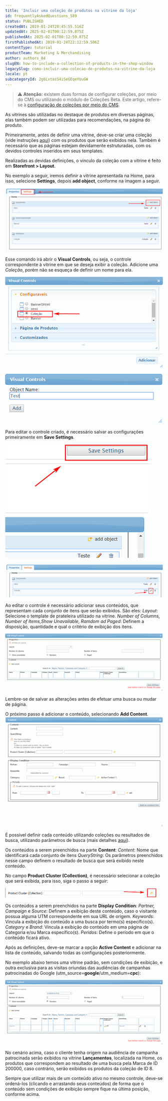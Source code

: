 ```yaml
---
title: 'Incluir uma coleção de produtos na vitrine da loja'
id: frequentlyAskedQuestions_589
status: PUBLISHED
createdAt: 2019-01-24T20:45:55.516Z
updatedAt: 2025-02-01T00:12:59.875Z
publishedAt: 2025-02-01T00:12:59.875Z
firstPublishedAt: 2019-01-24T22:12:59.506Z
contentType: tutorial
productTeam: Marketing & Merchandising
author: authors_84
slugEN: how-to-include-a-collection-of-products-in-the-shop-window
legacySlug: como-incluir-uma-colecao-de-produtos-na-vitrine-da-loja
locale: pt
subcategoryId: 2g6LxtasS4iSeGEqeYUuGW
---
```


> ⚠️ **Atenção:** existem duas formas de configurar coleções, por meio do CMS ou utilizando o módulo de Coleções Beta. Este artigo, refere-se à <a href = "/pt/tutorial/cadastro-de-colecoes-cms--2YBy6P6X0NFRpkD2ZBxF6L">configuração de coleções por meio do CMS</a>.

As vitrines são utilizadas no destaque de produtos em diversas páginas, elas também podem ser utilizadas para recomendações, na página do produto.

Primeiramente, antes de definir uma vitrine, deve-se criar uma coleção (vide instruções [aqui](/pt/tutorial/criando-colecao-de-produtos "aqui")) com os produtos que serão exibidos nela. Também é necessário que as páginas estejam devidamente estruturadas, com os devidos controles inseridos em seus templates.

Realizadas as devidas definições, o vínculo da coleção com a vitrine é feito em **Storefront > Layout**.

No exemplo a seguir, iremos definir a vitrine apresentada na Home, para isso, selecione **Settings**, depois **add object**, conforme na imagem a seguir.

![coleção2](https://raw.githubusercontent.com/vtexdocs/help-center-content/refs/heads/main/docs/pt/tutorials/storefront/layout/como-incluir-uma-colecao-de-produtos-na-vitrine-da-loja_1.png)

Esse comando irá abrir o **Visual Controls**, ou seja, o controle correspondente à vitrine em que se deseja exibir a coleção. Adicione uma _Coleção_, porém não se esqueça de definir um nome para ela.

![coleção3](https://raw.githubusercontent.com/vtexdocs/help-center-content/refs/heads/main/docs/pt/tutorials/storefront/layout/como-incluir-uma-colecao-de-produtos-na-vitrine-da-loja_2.png) 

![coleção4](https://raw.githubusercontent.com/vtexdocs/help-center-content/refs/heads/main/docs/pt/tutorials/storefront/layout/como-incluir-uma-colecao-de-produtos-na-vitrine-da-loja_3.png)

Para editar o controle criado, é necessário salvar as configurações primeiramente em **Save Settings**.

![coleção5](https://raw.githubusercontent.com/vtexdocs/help-center-content/refs/heads/main/docs/pt/tutorials/storefront/layout/como-incluir-uma-colecao-de-produtos-na-vitrine-da-loja_4.png)

![coleção6](https://raw.githubusercontent.com/vtexdocs/help-center-content/refs/heads/main/docs/pt/tutorials/storefront/layout/como-incluir-uma-colecao-de-produtos-na-vitrine-da-loja_5.png)

Ao editar o controle é necessário adicionar seus conteúdos, que representam cada conjunto de itens que serão exibidos.
São eles:
_Layout_: Selecione o template de prateleira utilizado na vitrine.
_Number of Columns, Number of Items,Show Unavailable, Ramdom ad Paged_: Definem a disposição, quantidade e qual o critério de exibição dos itens.

![coleção7](https://raw.githubusercontent.com/vtexdocs/help-center-content/refs/heads/main/docs/pt/tutorials/storefront/layout/como-incluir-uma-colecao-de-produtos-na-vitrine-da-loja_6.png)

Lembre-se de salvar as alterações antes de efetuar uma busca ou mudar de página.

O próximo passo é adicionar o conteúdo, selecionando **Add Content**.
![coleção8](https://raw.githubusercontent.com/vtexdocs/help-center-content/refs/heads/main/docs/pt/tutorials/storefront/layout/como-incluir-uma-colecao-de-produtos-na-vitrine-da-loja_7.png)

É possível definir cada conteúdo utilizando coleções ou resultados de busca, utilizando parâmetros de busca (mais detalhes [aqui](/pt/tutorial/como-funciona-a-busca-da-vtex--tutorials_542)).

Os conteúdos a serem preenchidos na parte **Content**:
_Content_: Nome que identificará cada conjunto de itens
_QueryString_: Os parâmetros preenchidos nesse campo definem o resultado de busca que será exibido neste conteúdo.

No campo **Product Cluster (Collection)**, é necessário selecionar a coleção que será exibida, para isso, siga o passo a seguir:

![coleção10](https://raw.githubusercontent.com/vtexdocs/help-center-content/refs/heads/main/docs/pt/tutorials/storefront/layout/como-incluir-uma-colecao-de-produtos-na-vitrine-da-loja_8.png)

Os conteúdos a serem preenchidos na parte **Display Condition**:
_Partner, Campaign_ e _Source_: Definem a exibição deste conteúdo, caso o visitante possua alguma UTM correspondente em sua URL de origem.
_Keywords_: Vincula a exibição do conteúdo a uma busca por termo(s) específico(s).
_Category_ e _Brand_: Vincula a exibição do conteúdo em uma página de Categoria e/ou Marca específico(s).
_Peridos_: Define o período em que o conteúdo ficará ativo. 

Após as definições, deve-se marcar a opção **Active Content** e adicionar na lista de conteúdo, salvando todas as configurações posteriormente.

No exemplo abaixo temos uma vitrine padrão, sem condições de exibição, e outra exclusiva para as visitas oriundas das audiências de campanhas patrocinadas do Google (utm_source=**google**/utm_medium=**cpc**):

![coleção9](https://raw.githubusercontent.com/vtexdocs/help-center-content/refs/heads/main/docs/pt/tutorials/storefront/layout/como-incluir-uma-colecao-de-produtos-na-vitrine-da-loja_9.png)

No cenário acima, caso o cliente tenha origem na audiência de campanha patrocinada serão exibidos na vitrine **Lançamentos**, localizada na Home, os produtos que correspondem ao resultado de uma busca pela Marca de ID 200000, caso contrário, serão exibidos os produtos da coleção de ID 8.

Sempre que utilizar mais de um conteúdo ativo no mesmo controle, deve-se ordená-los (clicando e arrastando seus conteúdos) de forma que o conteúdo sem condições de exibição sempre fique na última posição, conforme acima.

